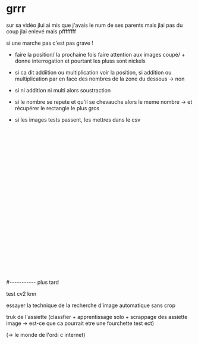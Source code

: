 # grrr

sur sa vidéo jlui ai mis que j'avais le num de ses parents mais jlai pas du coup jlai enlevé mais pffffffff

si une marche pas c'est pas grave !

- faire la position/ la prochaine fois faire attention aux images coupé/ + donne interrogation et pourtant les pluss sont nickels

- si ca dit addiition ou multiplication voir la position, si addition ou multiplication par en face des nombres de la zone du dessous
  -> non
  
 - si ni addition ni multi alors soustraction
  
- si le nombre se repete et qu'il se chevauche alors le meme nombre
  -> et récupérer le rectangle le plus gros

- si les images tests passent, les mettres dans le csv

<br><br><br><br><br><br><br><br><br><br><br><br><br><br><br><br><br><br><br><br><br><br><br>

#----------- plus tard



test cv2 knn

essayer la technique de la recherche d'image automatique sans crop

truk de l'assiette (classfier + apprentissage solo + scrappage des assiette image -> est-ce que ca pourrait etre une fourchette test ect)

(-> le monde de l'ordi c internet)
